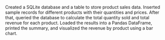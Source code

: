 Created a SQLite database and a table to store product sales data. 
Inserted sample records for different products with their quantities and prices. 
After that, queried the database to calculate the total quantity sold and total revenue for each product. 
Loaded the results into a Pandas DataFrame, printed the summary, and visualized the revenue by product using a bar chart.
